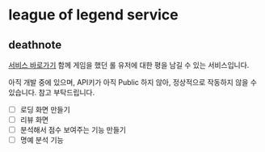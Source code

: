 # league of legend service

## deathnote

[서비스 바로가기](https://league-of-legend-service.herokuapp.com/)
함께 게임을 했던 롤 유저에 대한 평을 남길 수 있는 서비스입니다.

아직 개발 중에 있으며, API키가 아직 Public 하지 않아, 정상적으로 작동하지 않을 수 있습니다. 참고 부탁드립니다.

- [ ] 로딩 화면 만들기
- [ ] 리뷰 화면
- [ ] 분석해서 점수 보여주는 기능 만들기
- [ ] 명예 분석 기능
